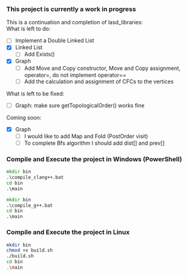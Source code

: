 ### This project is currently a work in progress

This is a continuation and completion of lasd_libraries: <br />
What is left to do:

- [ ] Implement a Double Linked List
- [X] Linked List
  - [ ] Add Exists()
- [X] Graph
  - [ ] Add Move and Copy constructor, Move and Copy assignment, operator=, do not implement operator==
  - [ ] Add the calculation and assignment of CFCs to the vertices

What is left to be fixed:

- [ ] Graph: make sure getTopologicalOrder() works fine

Coming soon:

- [X] Graph
  - [ ] I would like to add Map and Fold (PostOrder visit)
  - [ ] To complete Bfs algorithm I should add dist[] and prev[]

### Compile and Execute the project in Windows (PowerShell)

```bat
mkdir bin
.\compile_clang++.bat
cd bin
.\main
```

```bat
mkdir bin
.\compile_g++.bat
cd bin
.\main
```

### Compile and Execute the project in Linux

```bash
mkdir bin
chmod +x build.sh
./build.sh
cd bin
.\main
```
